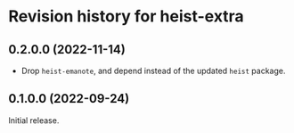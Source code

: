 # Revision history for heist-extra

## 0.2.0.0 (2022-11-14)

- Drop `heist-emanote`, and depend instead of the updated `heist` package.

## 0.1.0.0 (2022-09-24)

Initial release.
